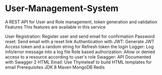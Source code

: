 # User-Management-System
A REST API for User and Role management, token generation and validation
Features
This features are available in this service

User Registration: Register user and send email for confirmation
Password reset: Send email with a reset link
Authentication with JWT: Generate JWT Access token and a random string for Refresh token the login
Logger: Log info/error message into a log file
Role based authorization: Allow or denied access to a resource according to user's role
Swagger: API Documented with Swagger 2
HTML Email: Use Thymeleaf to build HTML templates for email
Prerequisites
JDK 8
Maven
MongoDB
Redis
